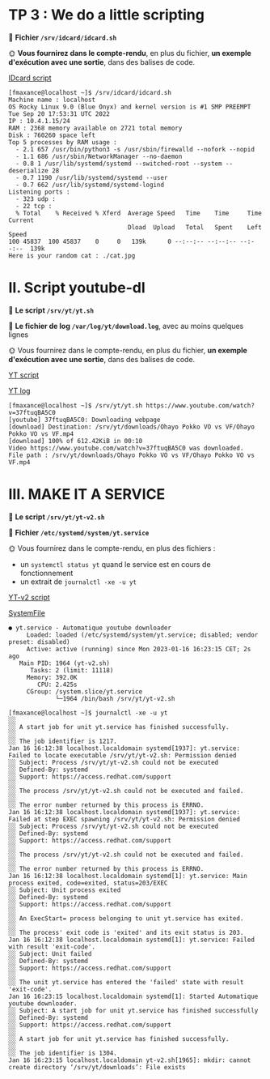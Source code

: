 # TP 3 : We do a little scripting

📁 **Fichier `/srv/idcard/idcard.sh`**

🌞 **Vous fournirez dans le compte-rendu**, en plus du fichier, **un exemple d'exécution avec une sortie**, dans des balises de code.

[IDcard script](srv/idcard/idcard.sh)

```
[fmaxance@localhost ~]$ /srv/idcard/idcard.sh
Machine name : localhost
OS Rocky Linux 9.0 (Blue Onyx) and kernel version is #1 SMP PREEMPT Tue Sep 20 17:53:31 UTC 2022
IP : 10.4.1.15/24
RAM : 2368 memory available on 2721 total memory
Disk : 760260 space left
Top 5 processes by RAM usage :
  - 2.1 657 /usr/bin/python3 -s /usr/sbin/firewalld --nofork --nopid
  - 1.1 686 /usr/sbin/NetworkManager --no-daemon
  - 0.8 1 /usr/lib/systemd/systemd --switched-root --system --deserialize 28
  - 0.7 1190 /usr/lib/systemd/systemd --user
  - 0.7 662 /usr/lib/systemd/systemd-logind
Listening ports :
  - 323 udp :
  - 22 tcp :
  % Total    % Received % Xferd  Average Speed   Time    Time     Time  Current
                                 Dload  Upload   Total   Spent    Left  Speed
100 45837  100 45837    0     0   139k      0 --:--:-- --:--:-- --:--:--  139k
Here is your random cat : ./cat.jpg
```

# II. Script youtube-dl

📁 **Le script `/srv/yt/yt.sh`**

📁 **Le fichier de log `/var/log/yt/download.log`**, avec au moins quelques lignes

🌞 Vous fournirez dans le compte-rendu, en plus du fichier, **un exemple d'exécution avec une sortie**, dans des balises de code.

[YT script](srv/yt/yt.sh)

[YT log](var/log/yt/download.log)

```
[fmaxance@localhost ~]$ /srv/yt/yt.sh https://www.youtube.com/watch?v=37ftuqBA5C0
[youtube] 37ftuqBA5C0: Downloading webpage
[download] Destination: /srv/yt/downloads/Ohayo Pokko VO vs VF/Ohayo Pokko VO vs VF.mp4
[download] 100% of 612.42KiB in 00:10
Video https://www.youtube.com/watch?v=37ftuqBA5C0 was downloaded.
File path : /srv/yt/downloads/Ohayo Pokko VO vs VF/Ohayo Pokko VO vs VF.mp4
```

# III. MAKE IT A SERVICE

📁 **Le script `/srv/yt/yt-v2.sh`**

📁 **Fichier `/etc/systemd/system/yt.service`**

🌞 Vous fournirez dans le compte-rendu, en plus des fichiers :

- un `systemctl status yt` quand le service est en cours de fonctionnement
- un extrait de `journalctl -xe -u yt`

[YT-v2 script](srv/yt/yt-v2.sh)

[SystemFile](etc/systemd/system/yt.service)

```
● yt.service - Automatique youtube downloader
     Loaded: loaded (/etc/systemd/system/yt.service; disabled; vendor preset: disabled)
     Active: active (running) since Mon 2023-01-16 16:23:15 CET; 2s ago
   Main PID: 1964 (yt-v2.sh)
      Tasks: 2 (limit: 11118)
     Memory: 392.0K
        CPU: 2.425s
     CGroup: /system.slice/yt.service
             └─1964 /bin/bash /srv/yt/yt-v2.sh
```

```
[fmaxance@localhost ~]$ journalctl -xe -u yt
░░
░░ A start job for unit yt.service has finished successfully.
░░
░░ The job identifier is 1217.
Jan 16 16:12:38 localhost.localdomain systemd[1937]: yt.service: Failed to locate executable /srv/yt/yt-v2.sh: Permission denied
░░ Subject: Process /srv/yt/yt-v2.sh could not be executed
░░ Defined-By: systemd
░░ Support: https://access.redhat.com/support
░░
░░ The process /srv/yt/yt-v2.sh could not be executed and failed.
░░
░░ The error number returned by this process is ERRNO.
Jan 16 16:12:38 localhost.localdomain systemd[1937]: yt.service: Failed at step EXEC spawning /srv/yt/yt-v2.sh: Permission denied
░░ Subject: Process /srv/yt/yt-v2.sh could not be executed
░░ Defined-By: systemd
░░ Support: https://access.redhat.com/support
░░
░░ The process /srv/yt/yt-v2.sh could not be executed and failed.
░░
░░ The error number returned by this process is ERRNO.
Jan 16 16:12:38 localhost.localdomain systemd[1]: yt.service: Main process exited, code=exited, status=203/EXEC
░░ Subject: Unit process exited
░░ Defined-By: systemd
░░ Support: https://access.redhat.com/support
░░
░░ An ExecStart= process belonging to unit yt.service has exited.
░░
░░ The process' exit code is 'exited' and its exit status is 203.
Jan 16 16:12:38 localhost.localdomain systemd[1]: yt.service: Failed with result 'exit-code'.
░░ Subject: Unit failed
░░ Defined-By: systemd
░░ Support: https://access.redhat.com/support
░░
░░ The unit yt.service has entered the 'failed' state with result 'exit-code'.
Jan 16 16:23:15 localhost.localdomain systemd[1]: Started Automatique youtube downloader.
░░ Subject: A start job for unit yt.service has finished successfully
░░ Defined-By: systemd
░░ Support: https://access.redhat.com/support
░░
░░ A start job for unit yt.service has finished successfully.
░░
░░ The job identifier is 1304.
Jan 16 16:23:15 localhost.localdomain yt-v2.sh[1965]: mkdir: cannot create directory ‘/srv/yt/downloads’: File exists
```